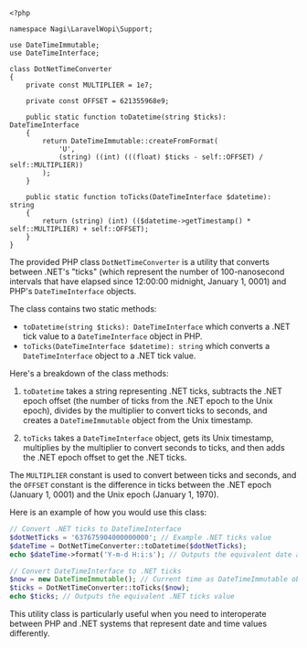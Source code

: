 ```
<?php

namespace Nagi\LaravelWopi\Support;

use DateTimeImmutable;
use DateTimeInterface;

class DotNetTimeConverter
{
    private const MULTIPLIER = 1e7;

    private const OFFSET = 621355968e9;

    public static function toDatetime(string $ticks): DateTimeInterface
    {
        return DateTimeImmutable::createFromFormat(
            'U',
            (string) ((int) (((float) $ticks - self::OFFSET) / self::MULTIPLIER))
        );
    }

    public static function toTicks(DateTimeInterface $datetime): string
    {
        return (string) (int) (($datetime->getTimestamp() * self::MULTIPLIER) + self::OFFSET);
    }
}
```

The provided PHP class `DotNetTimeConverter` is a utility that converts between .NET's "ticks" (which represent the number of 100-nanosecond intervals that have elapsed since 12:00:00 midnight, January 1, 0001) and PHP's `DateTimeInterface` objects.

The class contains two static methods:

- `toDatetime(string $ticks): DateTimeInterface` which converts a .NET tick value to a `DateTimeInterface` object in PHP.
- `toTicks(DateTimeInterface $datetime): string` which converts a `DateTimeInterface` object to a .NET tick value.

Here's a breakdown of the class methods:

1. `toDatetime` takes a string representing .NET ticks, subtracts the .NET epoch offset (the number of ticks from the .NET epoch to the Unix epoch), divides by the multiplier to convert ticks to seconds, and creates a `DateTimeImmutable` object from the Unix timestamp.

2. `toTicks` takes a `DateTimeInterface` object, gets its Unix timestamp, multiplies by the multiplier to convert seconds to ticks, and then adds the .NET epoch offset to get the .NET ticks.

The `MULTIPLIER` constant is used to convert between ticks and seconds, and the `OFFSET` constant is the difference in ticks between the .NET epoch (January 1, 0001) and the Unix epoch (January 1, 1970).

Here is an example of how you would use this class:

```php
// Convert .NET ticks to DateTimeInterface
$dotNetTicks = '637675904000000000'; // Example .NET ticks value
$dateTime = DotNetTimeConverter::toDatetime($dotNetTicks);
echo $dateTime->format('Y-m-d H:i:s'); // Outputs the equivalent date and time

// Convert DateTimeInterface to .NET ticks
$now = new DateTimeImmutable(); // Current time as DateTimeImmutable object
$ticks = DotNetTimeConverter::toTicks($now);
echo $ticks; // Outputs the equivalent .NET ticks value
```

This utility class is particularly useful when you need to interoperate between PHP and .NET systems that represent date and time values differently.

